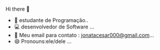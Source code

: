  Hi there 👋



- 🔭 estudante de Programação..
- 💻 desenvolvedor de Software ...
- 💬 Meu email para contato : jonatacesar000@gmail.com...
- 😄 Pronouns:ele/dele ...

